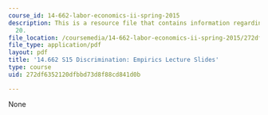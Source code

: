 ```yaml
---
course_id: 14-662-labor-economics-ii-spring-2015
description: This is a resource file that contains information regarding lecture slide
  20.
file_location: /coursemedia/14-662-labor-economics-ii-spring-2015/272df6352120dfbbd73d8f88cd841d0b_MIT14_662S15_lec_slides20.pdf
file_type: application/pdf
layout: pdf
title: '14.662 S15 Discrimination: Empirics Lecture Slides'
type: course
uid: 272df6352120dfbbd73d8f88cd841d0b

---
```

None